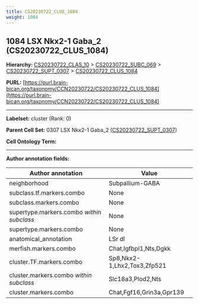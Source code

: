 ```yaml
---
title: CS20230722_CLUS_1084
weight: 1084
---
```

## 1084 LSX Nkx2-1 Gaba_2 (CS20230722_CLUS_1084)
<b>Hierarchy: </b>
[CS20230722_CLAS_10](../CS20230722_CLAS_10) >
[CS20230722_SUBC_069](../CS20230722_SUBC_069) >
[CS20230722_SUPT_0307](../CS20230722_SUPT_0307) >
[CS20230722_CLUS_1084](../CS20230722_CLUS_1084)

**PURL:** [https://purl.brain-bican.org/taxonomy/CCN20230722/CS20230722_CLUS_1084](https://purl.brain-bican.org/taxonomy/CCN20230722/CS20230722_CLUS_1084)

---


**Labelset:** cluster (Rank: 0)

**Parent Cell Set:** 0307 LSX Nkx2-1 Gaba_2 ([CS20230722_SUPT_0307](../CS20230722_SUPT_0307))



**Cell Ontology Term:** 

[MARKER GENES.]: #


---

[TRANSFERRED ANNOTATIONS.]: #


[AUTHOR ANNOTATION FIELDS.]: #


**Author annotation fields:**

| Author annotation | Value |
|-------------------|-------|
|neighborhood|Subpallium-GABA|
|subclass.tf.markers.combo|None|
|subclass.markers.combo|None|
|supertype.markers.combo _within subclass_|None|
|supertype.markers.combo|None|
|anatomical_annotation|LSr dl|
|merfish.markers.combo|Chat,Igfbpl1,Nts,Dgkk|
|cluster.TF.markers.combo|Sp8,Nkx2-1,Lhx2,Tox3,Zfp521|
|cluster.markers.combo _within subclass_|Slc18a3,Plod2,Nts|
|cluster.markers.combo|Chat,Fgf16,Grin3a,Gpr139|

